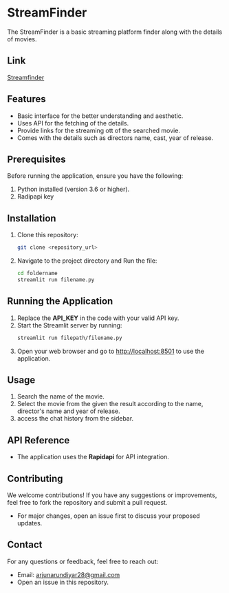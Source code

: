# StreamFinder

The StreamFinder is a basic streaming platform finder along with the details of movies. 

## Link

[Streamfinder](https://streamfinder.streamlit.app/)

## Features
- Basic interface for the better understanding and aesthetic.
- Uses API for the fetching of the details.
- Provide links for the streaming ott of the searched movie.
- Comes with the details such as directors name, cast, year of release.

## Prerequisites
Before running the application, ensure you have the following:
1. Python installed (version 3.6 or higher).
2. Radipapi key

## Installation
1. Clone this repository:
   ```sh
   git clone <repository_url>
   ```
2. Navigate to the project directory and Run the file:
   ```sh
   cd foldername
   streamlit run filename.py
   ```

## Running the Application
1. Replace the **API_KEY** in the code with your valid API key.
2. Start the Streamlit server by running:
   ```sh
   streamlit run filepath/filename.py
   ```
3. Open your web browser and go to [http://localhost:8501](http://localhost:8501) to use the application.

## Usage
1. Search the name of the movie.
2. Select the movie from the given the result according to the name, director's name and year of release.
3. access the chat history from the sidebar.

## API Reference
- The application uses the **Rapidapi** for API integration.

## Contributing
We welcome contributions! If you have any suggestions or improvements, feel free to fork the repository and submit a pull request.
- For major changes, open an issue first to discuss your proposed updates.

## Contact
For any questions or feedback, feel free to reach out:
- Email: [arjunarundiyar28@gmail.com](mailto:arjunarundiyar28@gmail.com)
- Open an issue in this repository.

